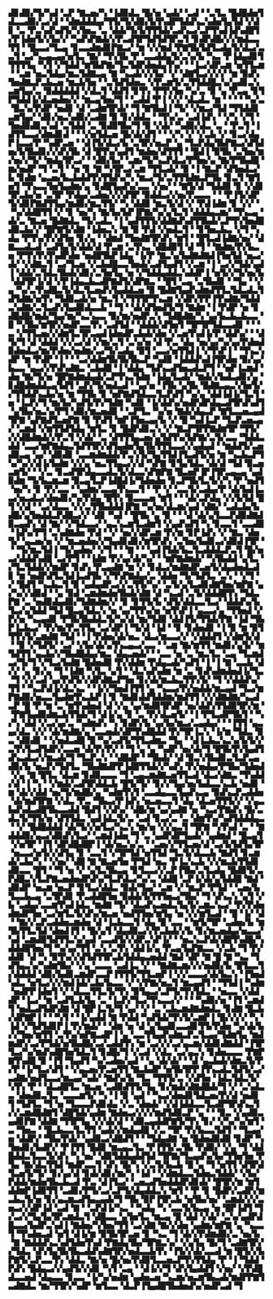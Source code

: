 ▟▊▟▉▞▜▞▚▟▝▃▛▝▇▃▅▞▚▝▐▟▉▟▃▝█▞▅▝▄▟▞▝▃▟▝▝▃▜▃▝█▟█▟▅▜▟▃▃▟▉▞▃▞▟▝▝▟▆▟▟▟▄▞▜▜▞▜▞▟▉▞▙▜▚▟▛▜▟▟▚▃▚▟▅▜▄▜▟▝▞▟▊▝▃▝▛▃▚▟▚▟▜▞▚▜▅▃▝▃▝▟▟▞▜▞▙▜▜▜▟▞▃▟▚▃▞▃▛▜▚▟▐▟▚▟█▜▞▛▐▟▅▜▞▞▙▞▞▝▚▟▚▛▇▟▞▞▛▃▟▜▛▜▟▜▟▜▛▃▜▝▊▟▛▟█▞▞▞▆▟▃▃▜▜▝▝█▃▃▞▜▃▄▝▊▃▃▟▆▟▊▛▇▃▞▝▆▝▞▞▆▟▝▛▇▜▙▜▟▜▃▟▄▜▞▟▃▞▃▃▜▝▃▞▚▃▄▃▄▞▅▜▃▝▇▞▝▜▚▜▙▝▛▝▃▃▟▟▄▜▞▃▚▞▙▝▚▃▝▛▐▟▄▟▊▜▜▜▜▜▄▝▚▜▝▞▜▟▟▝▆▜▙▛▇▞▜▃▜▟▛▟▅▟▄▜▚▞▝▝▐▃▞▟▛▃▆▝▅▜▜▃▆▝▝▃▆▝▅▃▜▟▄▞▆▃▜▟▇▃▄▝▇▝▚▃▟▞▞▞▙▞▝▞▝▟▇▜▃▞▞▞▞▝▆▝▉▟▚▜▅▟▇▃▛▃▙▃▅▝▆▃▙▜▅▝▝▃▜▟▜▟▅▃▝▞▛▃▆▜▞▃▜▜▟▟█▃▚▞▄▟▊▃▚▃▆▜▄▞▃▝▉▟▟▟▟▟▝▞▟▃▜▝▟▟▜▝▊▜▚▝▛▜▚▜▅▝▚▞▃▝▉▝▄▝▛▃▄▝▊▜▛▜▟▟▐▞▟▃▅▟▅▞▞▝▆▃▄▜▅▞▜▝▝▃▟▟▝▛▐▝▞▞▝▟▃▟▃▝▆▝▝▝▝▝▚▞▃▝█▃▚▞▛▟▛▝▅▟▊▝▟▝▃▟▆▜▛▟▞▝▜▝▇▜▙▟▐▝▜▞▝▞▆▃▞▜▟▝▜▜▟▟▊▃▆▜▄▞▝▟▊▞▅▃▚▟▉▞▃▟▇▝▉▝▊▞▟▟▃▝▝▜▚▞▃▝▃▟▐▟▚▝▝▞▚▝▞▜▝▜▅▟▉▟▊▃▚▟▝▃▜▟▟▝▃▝▉▟▉▜▙▞▜▝▉▝▞▟▞▝▚▟▉▞▟▃▝▃▝▝▛▃▜▝▐▟▜▜▃▃▞▟▆▟▊▟▝▝▝▞▅▜▟▃▅▝█▞▟▞▟▜▝▝▝▞▚▝▞▝▞▃▙▝▞▝▊▃▞▟▄▛▐▃▃▞▛▝▚▟▛▃▅▝▝▟▐▜▞▟▃▞▙▝▃▜▛▞▅▃▛▝▄▝▜▃▛▟▄▜▙▛▇▃▞▟▜▟▅▞▙▜▙▟▊▞▞▟▚▜▙▝▟▝█▜▚▞▄▟▜▝▆▟▅▞▟▜▜▜▝▝█▟▐▝▉▜▙▝▃▜▅▞▆▞▅▞▞▜▞▝▆▟▄▜▛▃▞▝▝▟▉▞▙▞▝▃▆▞▜▞▚▃▛▟▃▞▛▜▅▞▄▝▇▞▛▜▙▟█▝▆▞▅▟▛▝▜▝▃▜▝▝▅▝▊▝▇▝▚▜▛▃▞▃▆▝▜▜▃▟▞▝▉▝▐▝▇▃▛▝▟▜▅▟▃▞▙▝▊▟▆▝▄▃▅▞▙▃▙▟▟▜▚▜▜▟▚▞▚▝▆▃▞▜▞▃▜▜▜▟▆▃▛▜▙▝▊▃▜▝▇▜▅▜▝▜▚▃▃▜▅▜▄▟▆▞▄▝▊▟█▜▄▟▚▞▃▃▝▞▅▞▝▝▇▜▞▟▝▜▟▟▉▝▊▝▞▟▊▜▛▃▙▞▅▝▃▜▛▝▛▟▄▞▃▟▅▞▞▞▟▜▛▝▉▟▟▃▞▞▅▞▛▃▃▃▝▝▝▛▐▜▞▟▛▜▞▟▊▛▇▟▜▜▄▞▆▟▉▞▆▃▜▜▞▝▚▝▟▟▉▝▆▃▜▞▟▝▞▝▛▟▐▟▆▝▊▝▞▞▝▝▚▞▟▟█▜▜▝▞▝▊▝▅▞▚▝▇▞▙▞▙▛▐▛▇▞▚▞▄▜▃▜▝▟▟▟▄▃▆▞▝▜▚▃▄▝▟▞▃▝▇▃▅▝█▟▇▟▃▝▜▞▃▟▃▝▐▝▄▟▜▜▜▞▟▟▇▟▚▟▜▜▙▟▞▃▛▜▚▜▅▟█▟▉▃▙▞▞▝█▛▇▜▞▟▇▝▐▟▅▃▚▝▇▝▉▝▛▟▝▞▅▟▃▜▝▝▊▜▅▃▙▃▝▞▜▝▚▟▄▝▛▜▚▞▛▞▟▜▅▝▊▞▄▝▝▟▆▟▝▜▅▟▇▜▛▟▚▝▆▜▝▝█▜▃▟▐▟▇▞▅▞▝▟▇▃▃▟▃▟▝▃▟▜▄▜▞▟▟▞▟▝▛▃▆▝▃▜▚▃▝▟█▟▉▜▝▟▝▜▝▝▇▟▆▞▛▞▙▃▅▝▛▜▚▜▚▜▚▟▛▟▅▝▅▟█▜▙▛▐▟▄▝▐▞▛▝▇▃▚▞▙▟▇▟▇▟▐▜▅▜▟▝▅▃▞▟▞▝▞▟▇▃▜▝▃▞▜▃▅▝▞▃▙▟█▃▃▜▅▟▞▃▟▜▄▟▜▝▞▃▆▝▐▝▃▞▞▜▟▞▄▟▐▝▟▟▞▃▜▟▃▜▙▟▞▟▊▞▃▜▅▜▄▝▅▝▞▜▟▟▄▟▟▃▚▟▟▛▐▝▅▜▞▞▜▞▅▞▙▝▟▟▜▛▐▞▟▝▞▛▐▟▄▃▙▃▟▛▇▟▜▞▟▛▇▃▝▝█▜▝▃▄▝▃▜▙▟▊▝▝▜▄▝▝▞▄▝▚▞▃▜▚▟█▃▜▞▟▃▜▃▅▟▚▜▄▟▟▃▅▝▉▝█▟▇▜▄▟▚▟▆▟▜▜▃▜▟▃▟▃▜▟▜▟▇▞▅▜▚▝▜▟▉▃▟▞▅▝▆▃▜▝▞▜▜▜▛▜▚▃▆▝▞▟▛▞▛▛▐▜▚▟▇▞▜▟▟▃▚▟▇▞▃▜▃▟▚▜▄▟▉▟▃▃▙▝▝▜▝▝▟▞▟▜▅▟▜▞▜▝▇▟▆▝▐▝▛▟▛▝▅▝▊▟█▟█▞▆▟▞▜▄▞▆▞▚▃▚▃▃▝▉▞▆▞▅▟▛▃▚▝▜▟█▟▇▞▚▝▄▞▙▃▙▃▙▃▃▝▉▝▚▜▙▞▆▜▛▞▅▟▛▃▃▜▚▝▃▟▜▟▝▝▟▟▟▞▟▜▅▜▝▜▛▜▛▜▟▃▃▟▊▝▝▝▃▝▞▜▜▃▅▞▞▟▆▜▃▜▛▃▄▟▐▟▅▟▛▃▙▟▞▟▅▝▞▃▅▜▚▟▐▞▛▝▟▟▚▞▝▝▟▜▞▜▝▟▝▟▟▟▝▞▞▃▞▟▝▞▆▞▃▜▝▃▚▞▅▝▟▝▛▃▝▟▄▝▅▞▄▞▚▞▄▞▛▟▅▟▉▟▅▟▃▞▆▞▛▟▅▞▅▟▆▞▃▞▜▞▃▟▄▝▉▜▝▃▃▞▅▜▜▟▐▝▞▜▚▛▐▝▝▜▚▃▚▟▛▝▆▝▛▟▛▝▐▝▝▝▃▞▟▟▆▜▙▜▙▜▙▃▛▝▚▟▉▝▐▟▟▟▚▟▐▜▛▟▅▝▉▞▄▞▙▃▃▝▄▃▞▞▛▟▚▟▇▃▝▃▙▟█▝▐▝▟▟▄▝▜▟▚▃▟▜▅▃▟▃▛▜▝▝▅▛▐▃▆▟▝▟▅▝▇▞▜▞▅▝█▛▇▟▆▟▄▟▞▃▛▜▚▃▜▟▆▝▐▟▄▜▃▟▞▝▆▟▞▞▙▟▃▟▊▞▄▝▊▟█▟▆▟▟▃▄▜▟▜▝▃▛▞▜▞▅▟▃▟▝▝▄▞▅▝▐▜▙▝▄▜▙▝█▟▇▃▄▃▚▜▅▜▞▞▜▜▟▟▚▃▙▞▅▝▆▝▜▜▙▝▊▝▅▛▇▟▜▟▃▃▜▃▛▟▜▝▚▞▄▝▟▟▐▟▐▞▜▃▜▝▅▝▐▃▛▞▜▝▆▞▙▞▚▟▜▞▛▞▜▟▇▝▚▟▊▝▐▞▟▟▚▞▅▟▛▟▛▟▄▃▟▜▛▟▚▟▜▝▄▜▙▞▅▃▚▞▛▜▝▟▉▞▆▃▅▟▉▝▝▃▛▜▃▝▚▞▅▝▇▟▞▟▄▃▛▝▇▜▃▃▅▃▄▟▜▛▇▝▄▛▇▟▜▃▅▛▇▝▉▝▛▟▜▝▆▛▐▜▅▃▄▞▙▝▞▝█▝▚▟▐▃▛▝▜▃▛▃▅▃▄▞▝▃▆▟▝▞▆▜▜▟▜▟▄▝▆▜▃▝▊▝█▟▛▟▊▃▚▝▞▝▇▃▛▜▛▛▇▟▆▜▛▝▜▜▞▞▞▟█▟▆▟▞▞▛▃▜▝▞▟▞▝▃▝▟▜▜▜▄▃▅▞▄▜▟▜▚▞▙▛▇▞▃▜▞▃▃▝▜▟▟▃▟▟▝▃▃▞▆▛▇▟▄▃▜▟▜▜▛▞▟▜▄▟▅▜▄▜▙▜▜▜▃▃▞▞▄▟▄▟▝▝▆▟▟▜▞▃▅▟▉▃▄▝▄▞▝▟▉▟▊▝▃▃▆▟▆▟▟▞▛▃▚▜▞▜▄▜▜▟▐▜▃▟▜▞▅▝▆▝▚▃▙▃▛▜▚▞▚▞▞▟▐▞▙▟▆▝▞▞▄▝▅▃▜▜▄▃▞▞▟▝▚▛▇▝▊▜▄▜▟▃▝▟▞▟▝▜▟▝▉▃▅▃▆▜▞▝▝▞▃▝▊▃▟▜▛▟▄▃▃▟▃▜▞▟▃▃▚▛▇▛▇▝█▃▅▛▐▛▐▜▛▃▄▃▄▝▄▟▉▟▆▝▜▞▙▃▆▃▆▝▉▃▄▜▃▛▐▟█▟▐▞▜▟▅▟▅▝▊▃▛▜▙▜▃▜▞▞▚▝▛▝▅▟▜▝▅▞▚▝▊▝▛▞▃▃▝▝▄▟▆▞▃▃▄▜▚▃▃▜▝▝▛▝▞▝▃▃▜▞▃▟▄▞▛▝▟▞▙▟▐▃▃▞▅▃▟▃▞▟▅▟▊▞▚▞▛▟▄▝█▜▚▝▉▃▃▃▅▝▆▜▝▝▝▟▞▃▛▟▄▝▞▞▙▜▟▝█▜▝▞▟▝▝▃▞▟▃▃▝▞▞▃▜▜▙▟▟▟▐▛▇▝▚▞▅▞▟▃▆▞▄▟▝▟▇▞▝▃▟▃▙▞▙▟█▞▄▜▅▟▟▃▛▟█▃▞▞▝▟▊▝▚▟▝▝█▜▙▝▄▝▉▝▝▝▟▝▟▞▄▜▃▃▛▟▉▟▇▟▉▃▄▟▚▝▟▝▇▞▝▞▜▟▃▃▞▝▄▃▚▃▆▜▃▟▆▜▝▞▄▟▚▟▜▝▚▝▊▃▃▜▝▃▃▟▉▝▐▟▚▞▛▜▝▃▚▟▇▟▅▝▛▟▝▝▞▝▅▞▞▟▛▃▆▝▛▞▆▝▊▛▐▟▚▝▞▝▇▃▝▟▅▜▞▝▄▃▅▞▅▝▞▝▆▃▅▟▅▞▞▜▄▟▊▟▊▞▆▜▛▟▚▝▃▜▅▞▙▟▊▃▞▟▉▟▐▜▛▝▝▝▜▞▆▃▜▟▐▝▜▞▄▟▅▞▝▞▜▝▝▝▇▝▝▝▄▟▐▜▟▞▙▃▜▃▟▟▟▃▛▃▜▝█▞▅▃▞▟▟▟▚▟█▝▃▞▛▜▝▝▐▟▆▝▛▞▄▞▟▞▚▞▝▝▆▛▇▟▆▟▞▝▚▜▙▟▟▝▄▜▃▝▞▜▃▜▟▟▞▞▆▟▛▝▊▟▚▝▛▃▄▟▇▝▆▝▞▝▊▟▃▞▆▟▇▟▛▃▅▜▞▟▄▟▅▟▃▟▊▝▆▝▅▟▛▟▜▃▜▟▐▃▟▜▙▝▞▜▚▛▇▟▄▞▃▝▟▟▅▝▜▞▜▟▜▃▝▃▚▝▝▞▜▝▞▝█▟▜▝▚▃▙▃▜▝▉▝▄▟▄▟▛▃▞▞▃▜▜▞▚▞▝▃▜▞▄▜▃▟▊▟▇▜▅▞▆▛▇▝▄▞▚▞▞▟▉▟▝▝▄▝▉▟▝▃▆▟▆▟▅▜▙▟▞▟▇▝▟▝▚▃▟▝▃▜▞▟▟▟█▜▚▝▜▟▃▛▇▝▃▝▅▟▉▟▄▟▉▞▜▟▇▟▆▞▞▝▊▝▊▜▜▞▙▝▟▜▞▟▟▃▃▜▃▞▝▟▟▟▚▞▙▜▃▞▄▜▟▟▝▜▟▝█▃▄▜▟▃▚▝▅▝▄▞▜▜▚▞▅▝▅▜▚▛▐▝▄▃▃▞▄▝▜▜▅▟▝▞▛▞▅▝▚▃▄▟▊▝▛▜▙▜▙▟▟▃▜▞▚▞▟▝▆▞▜▟▉▝▟▟▐▜▞▜▜▟▞▛▇▝▐▟▝▜▙▛▐▃▙▃▞▝▛▞▆▞▛▃▜▜▄▝▃▞▟▛▐▝▜▞▟▝▐▟▝▝▊▝▊▟▅▟▊▝▐▝▉▝▆▝▉▜▜▜▚▜▞▃▆▟▇▝▜▟▝▝▐▝▛▟▅▞▟▞▅▃▝▟▃▞▆▃▃▞▞▝▞▟▟▟▜▝▞▟▆▜▞▟▝▝▉▝▞▜▟▜▞▝▃▞▝▞▙▞▟▞▄▜▚▃▄▃▞▃▃▝▝▃▆▝▇▞▆▜▜▝▆▟▊▞▄▜▞▝▆▜▟▜▜▝▄▃▙▞▞▜▙▟█▟▄▞▆▃▝▟▄▃▅▟▞▝▝▃▃▝▅▝▃▝▆▃▜▃▝▃▄▝▜▃▆▟▃▞▜▞▜▝▞▜▃▞▙▟▇▝█▟▅▟▉▝▛▞▟▟▆▝▛▟▄▃▟▞▚▟▜▝▐▝▐▝▇▝▃▃▙▝▟▞▞▝▄▝▊▞▄▝▜▝▐▟▇▝▚▜▃▝▄▜▝▝▟▃▚▟▚▟▆▝▆▝▃▝▊▟▚▟▆▟▅▟▐▞▜▃▝▜▝▞▞▃▟▝▄▞▛▟▜▞▞▟▛▟▇▃▛▜▅▝▊▞▟▞▆▃▙▃▜▜▚▜▞▝▜▝▞▟▟▟▚▞▜▜▝▝▚▃▛▟▐▞▟▃▚▃▝▝▐▞▞▜▅▟▐▜▜▝▄▝▚▃▃▞▛▞▅▟▟▞▆▃▄▟▝▜▃▞▆▛▇▟▉▞▅▃▃▜▄▟▆▜▚▃▙▛▐▝▊▝▇▟▊▟▟▜▟▟▆▞▆▟▜▜▝▞▞▟▇▟▇▞▚▃▟▃▛▝█▝▛▝▆▝▃▝▆▜▚▟▅▟▝▟▝▞▄▝▄▞▆▟▉▜▛▟▛▝▅▞▟▟▚▜▜▟▉▜▛▞▆▝▝▛▇▜▄▟▉▟▆▃▙▜▜▟▞▜▝▟▐▞▄▝▊▝▃▝▛▞▟▃▅▜▞▝▐▝▛▜▃▟▛▜▙▜▝▝▚▞▚▝▟▟▝▞▃▞▄▞▃▝▚▟▆▟▚▝▚▝▊▟▛▞▙▝▄▞▙▞▆▃▞▃▄▟▄▞▝▝▐▜▜▝▄▃▄▞▟▃▝▞▞▝▟▞▆▟▇▞▄▝▃▃▅▟▞▟▛▜▚▟█▟▟▝▛▞▜▛▐▃▚▝▐▞▆▝▜▟▃▝▉▃▝▟▉▟▊▝▝▞▅▟▃▟█▝█▝▚▞▃▟▜▞▜▜▃▟▆▃▝▜▄▝▝▟▐▃▙▃▚▃▚▞▙▜▞▞▃▜▚▜▃▟▜▟▛▞▃▃▅▝▟▞▛▞▛▞▝▝▜▝▄▝▄▝▚▟▛▝▅▞▟▞▜▝█▜▙▜▚▜▄▟▜▟▚▃▟▃▞▞▆▃▟▞▜▝▜▃▛▃▚▝▝▟█▟▛▝▝▜▙▟▞▝▟▝▉▃▚▜▙▟▊▃▜▃▛▃▄▟▉▞▙▝▅▃▛▞▜▟▜▃▝▜▙▟▇▟▛▛▐▟█▜▜▟▞▞▚▟▚▝▛▞▅▟▄▞▛▜▙▞▜▟▅▟▝▞▄▝▇▝█▜▃▝▟▃▆▝▊▟▉▃▃▃▝▜▝▃▄▃▆▟▇▃▅▜▜▃▟▝▟▃▞▟▇▃▝▜▚▟▟▞▟▝▐▝▚▝▝▞▆▟▞▃▟▜▛▟▟▃▙▝█▜▞▜▞▝▊▞▞▜▄▞▅▞▙▟▃▃▚▃▙▝▅▟▊▝▆▝▟▞▞▟▟▝▅▞▜▞▆▟█▞▄▝▚▟▆▜▚▜▝▃▃▟▄▃▃▜▄▟▚▃▄▝▉▟▚▃▛▃▟▟▅▝▟▞▆▟▜▛▇▝▞▟▃▝▛▃▝▜▙▃▞▛▐▟▚▝▅▃▅▃▃▜▝▟▄▝▟▃▅▜▜▜▞▞▝▞▄▃▙▟▚▟▃▟█▜▙▃▃▟▟▝█▟▜▝▞▟▚▞▝▟█▞▆▝▄▞▄▟▇▝▅▝▚▃▞▛▇▟▚▝█▞▃▟▃▜▞▜▜▞▅▝▟▜▜▟▃▝▄▟▐▟▃▜▞▃▝▃▟▝▊▃▞▃▝▃▝▟▆▜▚▞▚▟▜▟▟▟▄▃▝▝▞▝█▟█▟▟▟▝▟▞▜▞▞▅▜▃▞▚▃▚▝▆▞▅▝▞▞▄▃▜▝▜▛▇▝▚▜▚▟▝▃▝▝▇▟▟▟▉▞▄▃▞▟▉▟▚▜▃▞▝▃▆▟▐▟▅▝▜▝▃▝▄▟▛▟▛▜▄▟▞▝▄▟▆▟▝▝█▃▄▜▝▞▅▜▛▝▐▜▝▟▛▟█▟█▛▐▝▟▞▅▃▚▞▃▝▝▃▅▞▞▜▜▃▅▞▟▝▃▞▙▜▟▜▄▜▛▝▅▃▃▞▅▜▞▞▟▜▄▝▊▝▃▃▜▝▞▜▛▜▟▝▅▜▜▟▝▜▃▜▞▟▃▃▙▝▇▟▜▝▊▃▆▟▞▃▙▞▚▝▝▞▅▞▝▟█▝▇▝▇▃▅▜▅▝▛▜▟▝▅▃▝▛▐▃▚▃▙▝▞▞▆▃▙▜▜▟▊▟▉▃▃▝█▜▝▝▜▝▅▝▞▝▄▜▃▜▙▃▄▝▊▜▃▃▞▞▃▛▐▜▙▞▃▜▃▟▄▝█▟▉▜▞▃▛▟█▃▚▜▃▛▇▃▅▟▅▟▛▟▚▞▜▃▛▟▃▞▚▞▃▝▟▟█▝▃▛▐▞▟▞▄▜▟▟█▝▇▟▝▟▉▟▛▝▅▃▆▝▅▃▛▝▊▜▃▞▟▟▃▝▉▟▞▜▄▞▝▃▆▝▞▝▆▃▛▝▛▜▟▝▝▃▅▞▙▜▃▃▙▃▄▝▃▜▛▟▊▝▛▃▟▟█▜▅▝▉▟▟▞▙▜▜▜▅▃▞▜▙▞▝▜▝▟▚▃▚▝▄▜▝▞▙▝▃▟▄▞▃▃▆▜▚▟▐▟▃▝▆▟▇▝▜▞▝▟▃▟▚▃▅▟▃▜▄▜▞▃▆▃▚▃▞▝▛▞▛▟▅▟▆▟▛▜▅▝▃▞▆▜▃▜▞▟▚▞▆▃▅▝▅▟▜▜▅▞▆▜▄▝▅▝▞▞▆▜▃▟▝▝█▝▐▞▝▟▝▝▇▞▞▃▛▃▟▟▅▃▆▟▅▝▟▝▐▃▙▃▃▜▝▟▄▝█▝▃▃▝▝▆▜▞▜▛▝▃▟▅▞▙▝▆▜▙▜▜▃▜▟▝▟▅▟▐▜▝▝█▞▄▜▝▟▄▟▉▃▞▞▛▃▙▟▞▞▙▝▊▞▆▃▅▟▄▞▅▃▃▞▚▟▝▃▆▟▉▜▟▜▜▃▚▞▄▟▝▃▃▟▜▞▞▟▛▃▚▛▐▞▝▝▅▃▚▃▛▟▞▟█▜▚▟█▞▚▟▟▟█▜▅▞▜▝▚▞▄▞▜▜▝▃▚▝▃▜▚▝▟▟▐▞▄▝▛▃▄▜▄▛▇▃▃▝▞▃▙▝▜▝▛▞▟▟▊▝▟▝▚▝▉▜▚▞▞▟▜▟▜▜▛▃▙▜▟▟▄▃▅▟▟▝▇▟▝▟▛▝▇▝█▝▇▝▚▃▝▜▟▜▄▃▚▞▚▟▆▜▙▞▝▞▄▝▃▃▃▝▃▟▐▃▝▞▝▝▇▟▇▃▆▞▞▞▅▟▉▞▙▝█▜▃▃▜▞▟▟▟▟▝▟▉▞▙▟▊▃▆▟▛▃▃▛▐▜▜▜▞▜▜▃▅▛▐▝▞▞▃▃▃▞▟▞▙▃▚▝▐▜▅▟▚▟▃▝▅▜▃▞▞▞▆▟▐▟▞▃▙▞▙▃▃▝▞▝▞▛▇▞▅▃▜▝▆▃▄▟▜▝▝▜▜▟▐▝▚▟▆▝▅▟▛▛▐▟▅▜▝▞▝▟▃▃▜▜▃▜▞▜▚▝▉▜▄▃▞▃▛▜▞▜▚▜▟▃▝▝▅▃▃▝▞▟▟▟▛▝▐▃▞▝▆▝▃▟▜▃▙▜▄▝▃▝▐▃▛▞▜▃▞▜▚▃▃▞▞▝▝▝▚▟▉▞▅▝▐▜▝▃▆▟▜▝▅▟▃▟▜▟▛▟▇▝▟▝█▛▐▃▜▞▜▝▄▞▝▞▝▃▝▃▙▃▆▟▇▟▆▟▃▝▊▟▇▝█▃▙▞▟▛▇▛▐▝▝▝▚▜▝▝▐▞▄▟▟▝▇▝▛▟▟▝▚▟▜▟▞▜▚▜▞▃▆▛▐▝█▞▞▞▞▝▚▝▐▟▝▞▜▟▜▟▊▛▐▝▛▞▆▟▞▝▝▟▆▝▅▝▟▝▄▜▄▟▊▃▃▟▊▜▜▞▛▟▅▝▚▞▟▞▙▞▞▜▅▞▆▜▜▝▃▜▚▞▅▛▇▃▟▛▐▝▄▝▃▃▜▜▄▟▚▟▆▃▛▃▜▃▄▞▜▟▆▜▄▝▆▟▆▟▛▞▃▞▛▜▟▞▅▜▙▟█▞▃▞▃▟▟▜▚▝▆▝▃▞▞▞▃▞▄▃▆▞▟▟▊▟▇▟▟▝▐▜▛▜▃▞▚▞▆▟▚▟█▜▅▜▟▃▜▝▊▟█▞▜▝▞▃▟▝▞▟▃▝▃▞▄▃▚▝▊▟▅▃▃▃▝▛▇▛▇▜▚▟█▝▉▝▐▜▝▜▄▟▜▝▚▞▃▟▅▞▄▟▝▝▄▝▟▞▟▞▝▝▟▝▄▃▙▟▞▟▆▃▜▞▛▞▛▝▐▞▜▃▞▟▜▝▝▞▄▃▅▞▛▃▅▜▜▝▇▃▙▟▛▝▅▜▙▜▛▛▐▜▚▃▟▃▜▟▜▞▃▞▃▟▇▞▅▟▜▃▃▞▆▃▄▞▚▟▞▝▇▟▚▞▙▝▜▃▝▜▜▜▞▃▝▞▟▜▅▝▐▟▃▜▟▃▜▞▚▜▚▝▛▝▝▟▃▟█▜▃▝▆▃▅▝▃▟▉▟▜▜▞▜▄▝▊▞▆▟▞▟▇▟█▟▞▜▝▞▝▃▚▟▃▃▝▟▅▟▉▃▜▃▝▃▃▃▆▜▞▝▚▝▐▝▉▝▄▟▝▝▚▃▞▟▅▟▊▜▟▃▅▞▛▞▟▝▅▟▊▜▝▜▟▜▃▝▜▝▅▝▜▃▃▃▛▟▊▟▄▝▞▃▝▟▅▟▞▝▞▟▐▟▟▃▃▜▃▟▛▜▛▟▚▃▜▞▞▃▆▟█▟▇▜▝▟█▜▟▞▄▟▆▝▇▟▅▃▞▞▞▞▆▟▜▟▉▃▛▝▄▝▝▝▉▃▝▞▄▟▉▃▄▟▊▛▇▝▟▟▇▝▜▜▛▜▄▝▞▞▟▞▟▝▝▟▉▃▄▟▟▛▇▜▞▜▚▝▊▞▝▞▚▞▚▞▆▜▝▃▝▜▅▃▝▝█▃▙▃▃▜▃▜▜▝▄▟▞▞▆▟▄▟█▝▞▃▝▜▛▝▛▞▙▃▃▜▟▜▝▝▜▃▄▞▅▝▟▟▛▞▝▜▙▞▛▟▞▝▄▟▉▃▞▟█▟▜▝▝▝▜▟▄▟▇▝▅▝█▟▅▟▉▟▉▝▊▟▛▝▚▜▅▟▊▞▙▟▛▞▝▛▐▜▜▝█▟▉▝▆▃▄▃▜▃▝▛▐▜▜▞▃▜▙▝▛▟▉▞▝▞▄▝▜▝▟▟█▟▟▃▜▃▃▜▞▟▚▝▚▝▅▞▝▟▉▜▟▟▄▟▟▜▟▝▜▛▇▞▜▃▄▟▚▞▙▞▜▜▅▜▅▝▛▜▄▝▇▞▟▃▜▜▟▝▆▟▛▃▃▜▝▟▚▝█▞▚▝▞▃▜▞▙▃▙▝█▝▄▝▜▝▅▜▜▝▟▜▛▟▜▃▅▜▞▜▞▝▊▞▄▞▟▝▊▟▞▟▊▞▆▞▚▝▐▟▝▝▞▟▆▟▃▃▜▟▅▃▜▟▟▞▝▞▙▞▛▟▟▞▆▟▅▜▙▃▙▃▟▝▛▃▝▟▐▜▃▞▝▃▅▃▟▜▅▟▟▟▛▟▊▟▞▝█▜▛▞▆▝▆▜▟▟▆▛▐▟▉▜▜▝▃▟▊▞▛▜▞▃▞▃▛▜▞▟▄▟▟▃▚▝▆▜▝▝▛▝▊▝█▟▛▞▃▟▛▞▆▃▙▃▜▞▅▝▊▞▄▃▆▃▟▜▄▃▄▟▞▜▝▜▙▝▉▛▐▜▛▃▙▝▅▜▙▞▅▞▝▃▆▟▞▞▞▃▅▃▞▞▟▛▐▟▝▃▟▝▇▝▝▃▛▟▐▞▚▃▝▝▚▟▄▝▚▝▃▃▜▞▙▃▄▝▅▝█▛▐▟▜▝▜▞▃▞▞▜▄▜▄▜▛▃▆▟▃▜▝▟█▃▃▝▄▜▅▜▃▝▆▃▄▝█▝▟▟▝▞▟▞▝▃▚▞▄▟▛▟█▃▃▞▙▟▛▃▚▟▐▝▇▟▅▞▚▜▅▞▜▜▝▃▞▟▇▝▇▞▞▟▅▝▄▟▆▞▆▛▇▝▄▝▚▃▃▜▝▜▚▟▅▃▟▝▅▜▝▟▐▞▆▝▉▜▙▜▛▃▅▝▊▝▚▃▝▜▝▟▞▞▛▟▆▟▉▞▃▝▅▞▙▝▇▝▇▟▟▟▚▃▚▟▜▟▅▜▚▟▝▛▇▟▄▜▙▞▜▛▇▃▚▞▝▞▄▜▄▝█▞▜▝▃▟▇▜▛▞▞▜▟▃▝▟▚▜▄▜▙▜▙▃▟▟▚▟▇▜▛▞▅▟▃▃▙▜▚▝▐▜▞▞▟▞▃▃▟▝▆▝█▜▞▞▙▛▇▜▞▃▛▃▃▜▚▝▟▟▃▝▇▞▅▝█▞▅▞▛▟▉▜▃▃▅▃▛▜▚▜▜▟▄▝▛▝▐▝▜▟▟▝▛▟▚▝█▟▄▃▞▞▄▟▜▞▞▟▊▝▚▜▝▃▄▝▝▟▐▞▞▜▝▟▚▜▄▟▟▜▝▞▅▞▝▞▛▟█▟▃▃▅▟▝▟▄▃▃▝▊▃▃▝▐▞▚▞▅▟▆▝▄▟▅▃▅▝▚▃▆▞▅▃▆▜▙▃▟▞▆▟▛▛▇▜▃▟▇▟▃▝▆▞▜▜▛▞▚▟▛▝▆▜▃▃▝▟▃▛▐▜▄▟█▜▙▟▅▟▚▞▅▟▛▃▟▝▜
